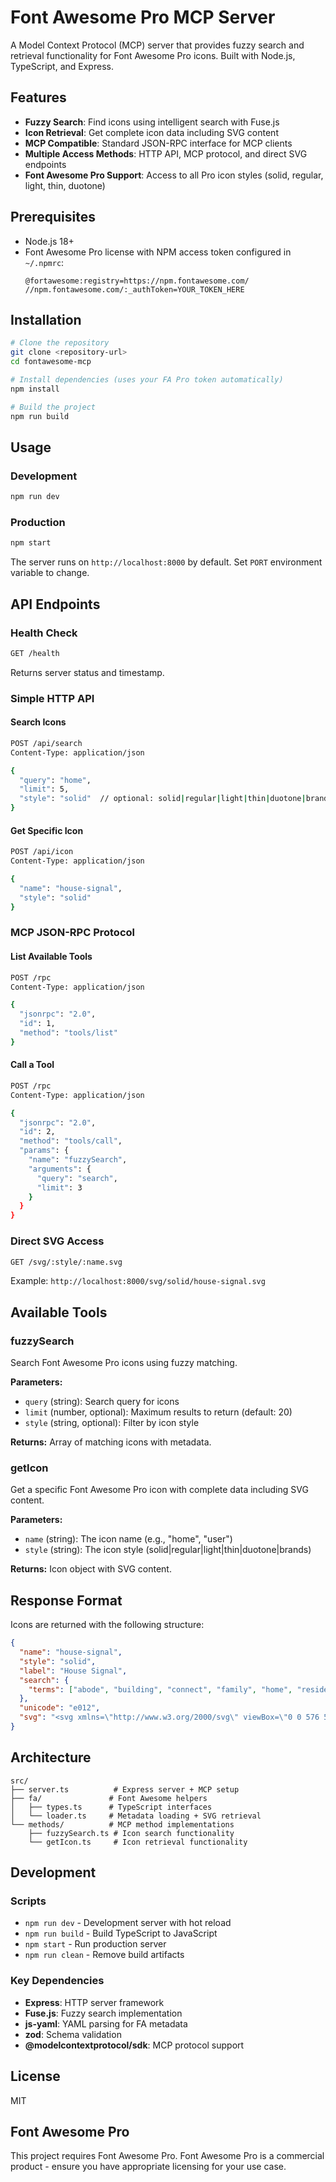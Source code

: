 # Font Awesome Pro MCP Server

A Model Context Protocol (MCP) server that provides fuzzy search and retrieval functionality for Font Awesome Pro icons. Built with Node.js, TypeScript, and Express.

## Features

- **Fuzzy Search**: Find icons using intelligent search with Fuse.js
- **Icon Retrieval**: Get complete icon data including SVG content
- **MCP Compatible**: Standard JSON-RPC interface for MCP clients
- **Multiple Access Methods**: HTTP API, MCP protocol, and direct SVG endpoints
- **Font Awesome Pro Support**: Access to all Pro icon styles (solid, regular, light, thin, duotone)

## Prerequisites

- Node.js 18+ 
- Font Awesome Pro license with NPM access token configured in `~/.npmrc`:
  ```
  @fortawesome:registry=https://npm.fontawesome.com/
  //npm.fontawesome.com/:_authToken=YOUR_TOKEN_HERE
  ```

## Installation

```bash
# Clone the repository
git clone <repository-url>
cd fontawesome-mcp

# Install dependencies (uses your FA Pro token automatically)
npm install

# Build the project
npm run build
```

## Usage

### Development
```bash
npm run dev
```

### Production
```bash
npm start
```

The server runs on `http://localhost:8000` by default. Set `PORT` environment variable to change.

## API Endpoints

### Health Check
```bash
GET /health
```
Returns server status and timestamp.

### Simple HTTP API

#### Search Icons
```bash
POST /api/search
Content-Type: application/json

{
  "query": "home",
  "limit": 5,
  "style": "solid"  // optional: solid|regular|light|thin|duotone|brands
}
```

#### Get Specific Icon
```bash
POST /api/icon
Content-Type: application/json

{
  "name": "house-signal",
  "style": "solid"
}
```

### MCP JSON-RPC Protocol

#### List Available Tools
```bash
POST /rpc
Content-Type: application/json

{
  "jsonrpc": "2.0",
  "id": 1,
  "method": "tools/list"
}
```

#### Call a Tool
```bash
POST /rpc
Content-Type: application/json

{
  "jsonrpc": "2.0",
  "id": 2,
  "method": "tools/call",
  "params": {
    "name": "fuzzySearch",
    "arguments": {
      "query": "search",
      "limit": 3
    }
  }
}
```

### Direct SVG Access
```bash
GET /svg/:style/:name.svg
```
Example: `http://localhost:8000/svg/solid/house-signal.svg`

## Available Tools

### fuzzySearch
Search Font Awesome Pro icons using fuzzy matching.

**Parameters:**
- `query` (string): Search query for icons
- `limit` (number, optional): Maximum results to return (default: 20)  
- `style` (string, optional): Filter by icon style

**Returns:** Array of matching icons with metadata.

### getIcon
Get a specific Font Awesome Pro icon with complete data including SVG content.

**Parameters:**
- `name` (string): The icon name (e.g., "home", "user")
- `style` (string): The icon style (solid|regular|light|thin|duotone|brands)

**Returns:** Icon object with SVG content.

## Response Format

Icons are returned with the following structure:
```json
{
  "name": "house-signal",
  "style": "solid", 
  "label": "House Signal",
  "search": {
    "terms": ["abode", "building", "connect", "family", "home", "residence", "smart home", "wifi", "www"]
  },
  "unicode": "e012",
  "svg": "<svg xmlns=\"http://www.w3.org/2000/svg\" viewBox=\"0 0 576 512\">...</svg>"
}
```

## Architecture

```
src/
├── server.ts          # Express server + MCP setup
├── fa/               # Font Awesome helpers
│   ├── types.ts      # TypeScript interfaces
│   └── loader.ts     # Metadata loading + SVG retrieval
└── methods/          # MCP method implementations
    ├── fuzzySearch.ts # Icon search functionality  
    └── getIcon.ts     # Icon retrieval functionality
```

## Development

### Scripts
- `npm run dev` - Development server with hot reload
- `npm run build` - Build TypeScript to JavaScript
- `npm start` - Run production server
- `npm run clean` - Remove build artifacts

### Key Dependencies
- **Express**: HTTP server framework
- **Fuse.js**: Fuzzy search implementation
- **js-yaml**: YAML parsing for FA metadata
- **zod**: Schema validation
- **@modelcontextprotocol/sdk**: MCP protocol support

## License

MIT

## Font Awesome Pro

This project requires Font Awesome Pro. Font Awesome Pro is a commercial product - ensure you have appropriate licensing for your use case.